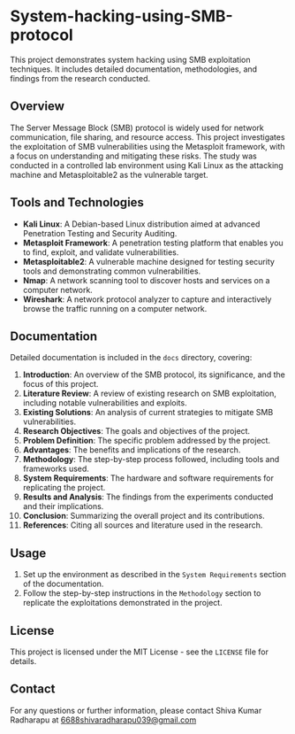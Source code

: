 # System-hacking-using-SMB-protocol

This project demonstrates system hacking using SMB exploitation techniques. It includes detailed documentation, methodologies, and findings from the research conducted.

## Overview

The Server Message Block (SMB) protocol is widely used for network communication, file sharing, and resource access. This project investigates the exploitation of SMB vulnerabilities using the Metasploit framework, with a focus on understanding and mitigating these risks. The study was conducted in a controlled lab environment using Kali Linux as the attacking machine and Metasploitable2 as the vulnerable target.

## Tools and Technologies

- **Kali Linux**: A Debian-based Linux distribution aimed at advanced Penetration Testing and Security Auditing.
- **Metasploit Framework**: A penetration testing platform that enables you to find, exploit, and validate vulnerabilities.
- **Metasploitable2**: A vulnerable machine designed for testing security tools and demonstrating common vulnerabilities.
- **Nmap**: A network scanning tool to discover hosts and services on a computer network.
- **Wireshark**: A network protocol analyzer to capture and interactively browse the traffic running on a computer network.

## Documentation

Detailed documentation is included in the `docs` directory, covering:

1. **Introduction**: An overview of the SMB protocol, its significance, and the focus of this project.
2. **Literature Review**: A review of existing research on SMB exploitation, including notable vulnerabilities and exploits.
3. **Existing Solutions**: An analysis of current strategies to mitigate SMB vulnerabilities.
4. **Research Objectives**: The goals and objectives of the project.
5. **Problem Definition**: The specific problem addressed by the project.
6. **Advantages**: The benefits and implications of the research.
7. **Methodology**: The step-by-step process followed, including tools and frameworks used.
8. **System Requirements**: The hardware and software requirements for replicating the project.
9. **Results and Analysis**: The findings from the experiments conducted and their implications.
10. **Conclusion**: Summarizing the overall project and its contributions.
11. **References**: Citing all sources and literature used in the research.

## Usage

1. Set up the environment as described in the `System Requirements` section of the documentation.
2. Follow the step-by-step instructions in the `Methodology` section to replicate the exploitations demonstrated in the project.

## License

This project is licensed under the MIT License - see the `LICENSE` file for details.
## Contact

For any questions or further information, please contact Shiva Kumar Radharapu at 6688shivaradharapu039@gmail.com


